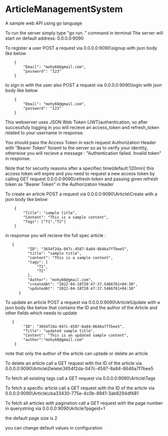 # ArticleManagementSystem
A sample web API using go language

To run the server simply type "go run ." command in terminal
The server will start on default address: 0.0.0.0:9090

To register a user POST a request via 0.0.0.0:9090\signup with json body like below
     
        {
            "Email": "mohy66@gmail.com",
            "password": "123"
        }

to sign in with the user also POST a request via 0.0.0.0:9090\login with json body like below
       
        {
            "Email": "mohy66@gmail.com",
            "password": "123"
        }

This webserver uses JSON Web Token (JWT)authentication, so after successfuly logging in you will recieve an access_token and refresh_token related to your username in response.

You should pass the Access Token in each request Authorization Header with "Bearer Token" foramt to the server so as to verify your identity, otherwise you will recieve a message : "Authentication failed. Invalid token" in response.

Note that for security reasons after a specifiec time(default:120min) this access token will expire and you need to request a new access token by calling GET request 0.0.0.0:9090\refresh-token and passing given refresh token as "Bearer Token" in the  Authorization Header

To create an article POST a request via 0.0.0.0:9090\Article\Create with a json body like below

        {
            "Title": "sample title",
            "Content": "This is a sample content",
            "Tags": ["T1","T2"]
        }
in response you will recieve the full spec article :
 
       {
              "ID": "3654f2da-047c-4587-8a84-8646a7f7bee5",
              "title": "sample title",
              "content": "This is a sample content",
              "tags": [
                  "T1",
                  "T2"
              ],
              "Author": "mohy66@gmail.com",
              "createdAt": "2022-04-18T20:47:37.5466761+04:30",
              "updatedAt": "2022-04-18T20:47:37.5466761+04:30"
          }

To update an article POST a request via 0.0.0.0:9090\Article\Update with a json body like below that contains the ID and the author of the Article and other fields which needs to update

       {
            "ID": "3654f2da-047c-4587-8a84-8646a7f7bee5",
            "Title": "updated sample title",
            "Content": "This is an updated sample content",
            "author":"mohy66@gmail.com"
        }
        
note that only the author of the article can uptade or delete an article

 To delete an article call a GET request with the ID of the article via 0.0.0.0:9090\Article\Delete\3654f2da-047c-4587-8a84-8646a7f7bee5 

To fetch all existing tags call a GET request via 0.0.0.0:9090\Article\Tags

To fetch a specific article call a GET request with the ID of the article via 0.0.0.0:9090\Article\cba33430-775e-4c0b-8941-3ab6294df481

To fetch all articles with pagination call a GET request with the page number in querystring via 0.0.0.0:9090\Article?pageid=1

the default page size is 2

you can change default values in configuration

